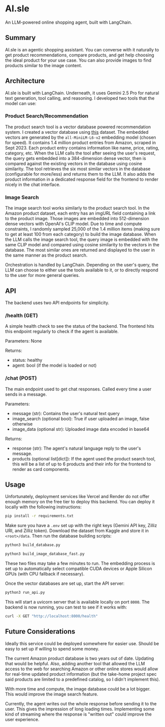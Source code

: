 # AI.sle

An LLM-powered online shopping agent, built with LangChain.

## Summary
AI.sle is an agentic shopping assistant. You can converse with it naturally to get product recommendations, compare products, and get help choosing the ideal product for your use case. You can also provide images to find products similar to the image content.

## Architecture
AI.sle is built with LangChain. Underneath, it uses Gemini 2.5 Pro for natural text generation, tool calling, and reasoning. I developed two tools that the model can use:

### Product Search/Recommendation
The product search tool is a vector database powered recommendation system. I created a vector database using [this](https://www.kaggle.com/datasets/asaniczka/amazon-products-dataset-2023-1-4m-products?select=amazon_products.csv) dataset. The embedded vectors are generated by the `all-MiniLM-L6-v2` embedding model (chosen for speed). It contains 1.4 million product entries from Amazon, scraped in Sept 2023. Each product entry contains information like name, price, rating, category, etc. When the LLM calls the tool after seeing the user's request, the query gets embedded into a 384-dimension dense vector, then is compared against the existing vectors in the database using cosine similarity. The tool retrieves the six most similar vectors in the database (configurable for more/less) and returns them to the LLM. It also adds the product information in a dedicated response field for the frontend to render nicely in the chat interface.

### Image Search
The image search tool works similarly to the product search tool. In the Amazon product dataset, each entry has an imgURL field containing a link to the product image. Those images are embedded into 512-dimension dense vectors with OpenAI's CLIP model. Due to time and compute constraints, I randomly sampled 25,000 of the 1.4 million items (making sure to get at least 100 from each category) to build the image database. When the LLM calls the image search tool, the query image is embedded with the same CLIP model and compared using cosine similarity to the vectors in the database. The most similar ones are returned and displayed to the user in the same manner as the product search.

Orchestration is handled by LangChain. Depending on the user's query, the LLM can choose to either use the tools available to it, or to directly respond to the user for more general queries.

## API
The backend uses two API endpoints for simplicity.

### /health (GET)
A simple health check to see the status of the backend. The frontend hits this endpoint regularly to check if the agent is available.

Parameters: None

Returns:

- status: healthy
- agent: bool (if the model is loaded or not)

### /chat (POST)
The main endpoint used to get chat responses. Called every time a user sends in a message.

Parameters:

- message (str): Contains the user's natural text query
- image_search (optional bool): True if user uploaded an image, false otherwise
- image_data (optional str): Uploaded image data encoded in base64

Returns:

- response (str): The agent's natural language reply to the user's message.
- products (optional list[dict]): If the agent used the product search tool, this will be a list of up to 6 products and their info for the frontend to render as card components.

## Usage
Unfortunately, deployment services like Vercel and Render do not offer enough memory on the free tier to deploy this backend. You can deploy it locally with the following instructions:

```bash
pip install -r requirements.txt
```

Make sure you have a `.env` set up with the right keys (Gemini API key, Zilliz URI, and Zilliz token). Download the dataset from Kaggle and store it in `<root>/data`. Then run the database building scripts:

```bash
python3 build_database.py

python3 build_image_database_fast.py
```

These two files may take a few minutes to run. The embedding process is set up to automatically select compatible CUDA devices or Apple Silicon GPUs (with CPU fallback if necessary).

Once the vector databases are set up, start the API server:

```bash
python3 run_api.py
```

This will start a uvicorn server that is available locally on port `8000`. The backend is now running, you can test to see if it works with:

```bash
curl -X GET "http://localhost:8000/health"
```

## Future Considerations
Ideally this service could be deployed somewhere for easier use. Should be easy to set up if willing to spend some money.

The current Amazon product database is two years out of date. Updating that would be helpful. Also, adding another tool that allowed the LLM access to the web for searching Amazon or other online stores would allow for real-time updated product information (but the take-home project spec said products are limited to a predefined catalog, so I didn't implement this).

With more time and compute, the image database could be a lot bigger. This would improve the image search feature.

Currently, the agent writes out the whole response before sending it to the user. This gives the impression of long loading times. Implementing some kind of streaming where the response is "written out" could improve the user experience.
